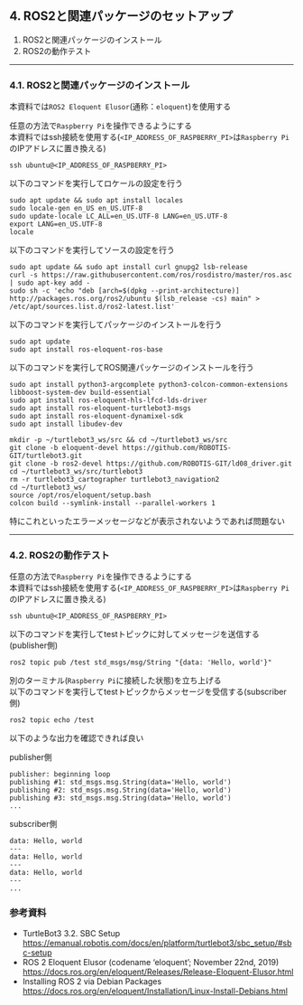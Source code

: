 ## 4. ROS2と関連パッケージのセットアップ
1. ROS2と関連パッケージのインストール
2. ROS2の動作テスト


-----
### 4.1. ROS2と関連パッケージのインストール
本資料では`ROS2 Eloquent Elusor`(通称：`eloquent`)を使用する  

任意の方法で`Raspberry Pi`を操作できるようにする  
本資料ではssh接続を使用する(`<IP_ADDRESS_OF_RASPBERRY_PI>`は`Raspberry Pi`のIPアドレスに置き換える)  
```
ssh ubuntu@<IP_ADDRESS_OF_RASPBERRY_PI>
```

以下のコマンドを実行してロケールの設定を行う  
```
sudo apt update && sudo apt install locales
sudo locale-gen en_US en_US.UTF-8
sudo update-locale LC_ALL=en_US.UTF-8 LANG=en_US.UTF-8
export LANG=en_US.UTF-8
locale
```

以下のコマンドを実行してソースの設定を行う  
```
sudo apt update && sudo apt install curl gnupg2 lsb-release
curl -s https://raw.githubusercontent.com/ros/rosdistro/master/ros.asc | sudo apt-key add -
sudo sh -c 'echo "deb [arch=$(dpkg --print-architecture)] http://packages.ros.org/ros2/ubuntu $(lsb_release -cs) main" > /etc/apt/sources.list.d/ros2-latest.list'
```

以下のコマンドを実行してパッケージのインストールを行う  
```
sudo apt update
sudo apt install ros-eloquent-ros-base
```

以下のコマンドを実行してROS関連パッケージのインストールを行う  
```
sudo apt install python3-argcomplete python3-colcon-common-extensions libboost-system-dev build-essential`
sudo apt install ros-eloquent-hls-lfcd-lds-driver
sudo apt install ros-eloquent-turtlebot3-msgs
sudo apt install ros-eloquent-dynamixel-sdk
sudo apt install libudev-dev

mkdir -p ~/turtlebot3_ws/src && cd ~/turtlebot3_ws/src
git clone -b eloquent-devel https://github.com/ROBOTIS-GIT/turtlebot3.git
git clone -b ros2-devel https://github.com/ROBOTIS-GIT/ld08_driver.git
cd ~/turtlebot3_ws/src/turtlebot3
rm -r turtlebot3_cartographer turtlebot3_navigation2
cd ~/turtlebot3_ws/
source /opt/ros/eloquent/setup.bash
colcon build --symlink-install --parallel-workers 1
```

特にこれといったエラーメッセージなどが表示されないようであれば問題ない  


-----
### 4.2. ROS2の動作テスト
任意の方法で`Raspberry Pi`を操作できるようにする  
本資料ではssh接続を使用する(`<IP_ADDRESS_OF_RASPBERRY_PI>`は`Raspberry Pi`のIPアドレスに置き換える)  
```
ssh ubuntu@<IP_ADDRESS_OF_RASPBERRY_PI>
```

以下のコマンドを実行してtestトピックに対してメッセージを送信する(publisher側)  
```
ros2 topic pub /test std_msgs/msg/String "{data: 'Hello, world'}"
```

別のターミナル(`Raspberry Pi`に接続した状態)を立ち上げる  
以下のコマンドを実行してtestトピックからメッセージを受信する(subscriber側)  
```
ros2 topic echo /test
```
以下のような出力を確認できれば良い  

publisher側  
```
publisher: beginning loop
publishing #1: std_msgs.msg.String(data='Hello, world')
publishing #2: std_msgs.msg.String(data='Hello, world')
publishing #3: std_msgs.msg.String(data='Hello, world')
...
```
subscriber側  
```
data: Hello, world
---
data: Hello, world
---
data: Hello, world
---
...
```


### 参考資料
- TurtleBot3 3.2. SBC Setup  
https://emanual.robotis.com/docs/en/platform/turtlebot3/sbc_setup/#sbc-setup
- ROS 2 Eloquent Elusor (codename ‘eloquent’; November 22nd, 2019)  
https://docs.ros.org/en/eloquent/Releases/Release-Eloquent-Elusor.html
- Installing ROS 2 via Debian Packages  
https://docs.ros.org/en/eloquent/Installation/Linux-Install-Debians.html

